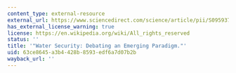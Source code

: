 ```yaml
---
content_type: external-resource
external_url: https://www.sciencedirect.com/science/article/pii/S0959378011001804
has_external_license_warning: true
license: https://en.wikipedia.org/wiki/All_rights_reserved
status: ''
title: '"Water Security: Debating an Emerging Paradigm."'
uid: 63ce8645-a3b4-428b-8593-edf6a7d07b2b
wayback_url: ''
---
```

